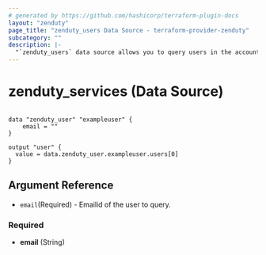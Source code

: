 ```yaml
---
# generated by https://github.com/hashicorp/terraform-plugin-docs
layout: "zenduty"
page_title: "zenduty_users Data Source - terraform-provider-zenduty"
subcategory: ""
description: |- 
  "`zenduty_users` data source allows you to query users in the account. by email"
---
```


# zenduty_services (Data Source)

```hcl 

data "zenduty_user" "exampleuser" {
    email = ""
}

```

```hcl
output "user" {
  value = data.zenduty_user.exampleuser.users[0]
}

```


## Argument Reference
* `email`(Required) - Emailid of the user to query.





<!-- schema generated by tfplugindocs -->

### Required

- **email** (String)

